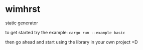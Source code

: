 # wimhrst
static generator

to get started try the example: `cargo run --example basic`

then go ahead and start using the library in your own project =D
